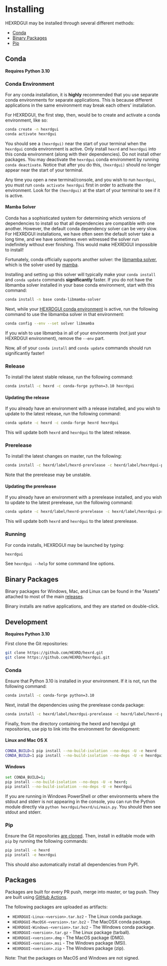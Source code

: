 # Installing

HEXRDGUI may be installed through several different methods:

* [Conda](#release)
* [Binary Packages](#binary-packages)
* [Pip](#pip)

## Conda

**Requires Python 3.10**

### Conda Environment

For any conda installation, it is **highly** recommended that you use separate
conda environments for separate applications. This is because different
applications in the same environment may break each others' installation.

For HEXRDGUI, the first step, then, would be to create and activate a conda
environment, like so:

```bash
conda create -n hexrdgui
conda activate hexrdgui
```

You should see a `(hexrdgui)` near the start of your terminal when the `hexrdgui`
conda environment is active. Only install `hexrd` and `hexrdgui` into this conda
environment (along with their dependencies). Do not install other packages. You
may deactivate the `hexrdgui` conda environment by running `conda deactivate`.
Notice that after you do this, `(hexrdgui)` should no longer appear near the
start of your terminal.

Any time you open a new terminal/console, and you wish to run `hexrdgui`, you must
run `conda activate hexrdgui` first in order to activate the environment. Look for
the `(hexrdgui)` at the start of your terminal to see if it is active.

#### Mamba Solver

Conda has a sophisticated system for determining which versions of dependencies
to install so that all dependencies are compatible with one another.
However, the default conda dependency solver can be very slow. For HEXRDGUI
installations, we have often seen the default solver take a long time, and we
have sometimes even witnessed the solver run indefinitely without ever
finishing. This would make HEXRDGUI impossible to install!

Fortunately, conda officially supports another solver: the
[libmamba solver](https://www.anaconda.com/blog/a-faster-conda-for-a-growing-community),
which is the solver used by [mamba](https://mamba.readthedocs.io/en/latest/).

Installing and setting up this solver will typically make your `conda install`
and `conda update` commands **significantly** faster. If you do not have
the libmamba solver installed in your base conda environment, start with this
command:

```bash
conda install -n base conda-libmamba-solver
```

Next, while your [HEXRDGUI conda environment](#conda-environment) is active,
run the following command to use the libmamba solver in that environment:

```bash
conda config --env --set solver libmamba
```

If you wish to use libmamba in all of your environments (not just your HEXRDGUI
environment), remove the `--env` part.

Now, all of your `conda install` and `conda update` commands should run
significantly faster!

### Release
To install the latest stable release, run the following command:

```bash
conda install -c hexrd -c conda-forge python=3.10 hexrdgui
```

#### Updating the release

If you already have an environment with a release installed, and you wish to
update to the latest release, run the following command:

```bash
conda update -c hexrd -c conda-forge hexrd hexrdgui
```

This will update both `hexrd` and `hexrdgui` to the latest release.

### Prerelease
To install the latest changes on master, run the following:

```bash
conda install -c hexrd/label/hexrd-prerelease -c hexrd/label/hexrdgui-prerelease -c conda-forge python=3.10 hexrdgui
```

Note that the prerelease may be unstable.

#### Updating the prerelease

If you already have an environment with a prerelease installed, and you wish to
update to the latest prerelease, run the following command:

```bash
conda update -c hexrd/label/hexrd-prerelease -c hexrd/label/hexrdgui-prerelease -c conda-forge hexrd hexrdgui
```

This will update both `hexrd` and `hexrdgui` to the latest prerelease.

### Running

For conda installs, HEXRDGUI may be launched by typing:
```bash
hexrdgui
```

See `hexrdgui --help` for some command line options.

## Binary Packages

Binary packages for Windows, Mac, and Linux can be found in the "Assets" attached to most of the main [releases](https://github.com/HEXRD/hexrdgui/releases).

Binary installs are native applications, and they are started on double-click.

## Development

**Requires Python 3.10**

First clone the Git repositories:

```bash
git clone https://github.com/HEXRD/hexrd.git
git clone https://github.com/HEXRD/hexrdgui.git
```

### Conda

Ensure that Python 3.10 is installed in your environment.  If it is not, run the following command:
```bash
conda install -c conda-forge python=3.10
```

Next, install the dependencies using the prerelease conda package:
```bash
conda install -c hexrd/label/hexrdgui-prerelease -c hexrd/label/hexrd-prerelease -c conda-forge hexrdgui
```

Finally, from the directory containing the hexrd and hexrdgui git repositories, use pip to link into the environment for development:

#### Linux and Mac OS X
```bash
CONDA_BUILD=1 pip install --no-build-isolation --no-deps -U -e hexrd
CONDA_BUILD=1 pip install --no-build-isolation --no-deps -U -e hexrdgui
```

#### Windows
```bash
set CONDA_BUILD=1;
pip install --no-build-isolation --no-deps -U -e hexrd;
pip install --no-build-isolation --no-deps -U -e hexrdgui
```

If you are running in Windows PowerShell or other environments where the stdout
and stderr is not appearing in the console, you can run the Python module directly
via `python hexrdgui/hexrd/ui/main.py`. You should then see stdout and stderr.

### Pip

Ensure the Git repositories [are cloned](#development). Then, install in
editable mode with `pip` by running the following commands:

```bash
pip install -e hexrd
pip install -e hexrdgui
```

This should also automatically install all dependencies from PyPI.

## Packages

Packages are built for every PR push, merge into master, or tag push. They are built using [GitHub Actions](https://github.com/features/actions).

The following packages are uploaded as artifacts:

- `HEXRDGUI-Linux-<version>.tar.bz2` - The Linux conda package.
- `HEXRDGUI-MacOSX-<version>.tar.bz2` - The MacOSX conda package.
- `HEXRDGUI-Windows-<version>.tar.bz2` - The Windows conda package.
- `HEXRDGUI-<version>.tar.gz` - The Linux package (tarball).
- `HEXRDGUI-<version>.dmg` - The MacOS package (DMG).
- `HEXRDGUI-<version>.msi` - The Windows package (MSI).
- `HEXRDGUI-<version>.zip` - The Windows package (zip).

Note: That the packages on MacOS and Windows are not signed.
